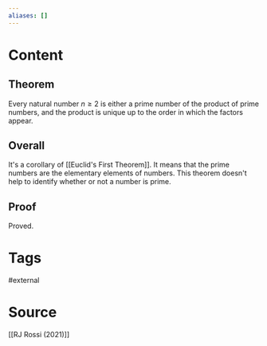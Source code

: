 ```yaml
---
aliases: []
---
```

# Content
## Theorem
Every natural number $n \geq 2$ is either a prime number of the product of prime numbers, and the product is unique up to the order in which the factors appear.

## Overall
It's a corollary of [[Euclid's First Theorem]].
It means that the prime numbers are the elementary elements of numbers.
This theorem doesn't help to identify whether or not a number is prime.

## Proof
Proved.

# Tags
#external 

# Source
[[RJ Rossi (2021)]]